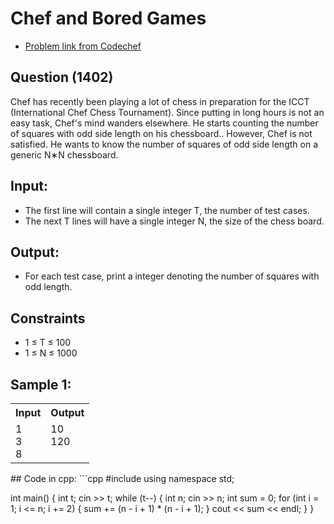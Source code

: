 # Chef and Bored Games
- [Problem link from Codechef](https://www.codechef.com/problems/PCJ18B)
## Question (1402)
Chef has recently been playing a lot of chess in preparation for the ICCT (International Chef Chess Tournament).
Since putting in long hours is not an easy task, Chef's mind wanders elsewhere. He starts counting the number of squares with odd side length on his chessboard..
However, Chef is not satisfied. He wants to know the number of squares of odd side length on a generic N∗N chessboard.
## Input:
- The first line will contain a single integer T, the number of test cases.
- The next T lines will have a single integer N, the size of the chess board.
## Output: 
- For each test case, print a integer denoting the number of squares with odd length.
## Constraints
- 1 ≤ T ≤ 100
- 1 ≤ N ≤ 1000
## Sample 1:
<table>
  <tr>
    <th>Input</th>
    <th>Output</th>
  </tr>
  <tr>
    <td>1<br>3<br>8</td>
    <td>10<br>120<br><br></td>
  </tr>
</table>
## Code in cpp:
```cpp
#include <bits/stdc++.h>
using namespace std;

int main() {
    int t;
    cin >> t;
    while (t--) {
        int n;
        cin >> n;
        int sum = 0;
        for (int i = 1; i <= n; i += 2) {
            sum += (n - i + 1) * (n - i + 1);
        }
        cout << sum << endl;
    }
}

```
